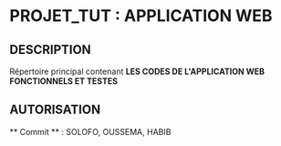 # PROJET_TUT : APPLICATION WEB

## DESCRIPTION
  Répertoire principal contenant **LES CODES DE L'APPLICATION WEB FONCTIONNELS ET TESTES**
  
## AUTORISATION
  ** Commit ** : SOLOFO, OUSSEMA, HABIB
